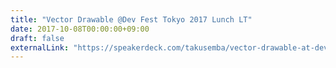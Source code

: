 ```yaml
---
title: "Vector Drawable @Dev Fest Tokyo 2017 Lunch LT"
date: 2017-10-08T00:00:00+09:00
draft: false
externalLink: "https://speakerdeck.com/takusemba/vector-drawable-at-dev-fest-tokyo-2017-lunch-lt"
---
```

